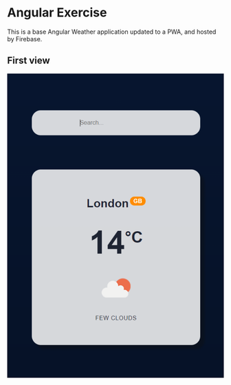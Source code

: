 # Angular Exercise

This is a base Angular Weather application updated to a PWA, and hosted by Firebase.

## First view

![This is an image](screenshot.png)
